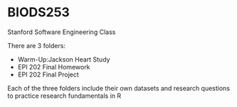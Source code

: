 # BIODS253
Stanford Software Engineering Class

There are 3 folders:

 - Warm-Up:Jackson Heart Study 
 - EPI 202 Final Homework
 - EPI 202 Final Project
 
 Each of the three folders include their own datasets and research questions to practice research fundamentals in R

